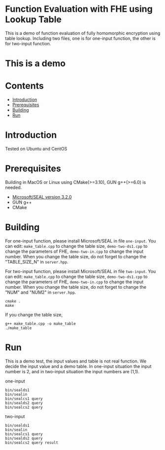 # Function Evaluation with FHE using Lookup Table

This is a demo of function evaluation of fully homomorphic encryption using table lookup. Including two files, one is for one-input function, the other is for two-input function.

# This is a demo

# Contents
- [Introduction](#introduction)
- [Prerequisites](#prerequisites)
- [Building](#building)
- [Run](#run)

# Introduction
Tested on Ubuntu and CentOS

# Prerequisites
Building in MacOS or Linux using CMake(>=3.10), GUN g++(>=6.0) is needed.
- [Microsoft/SEAL version 3.2.0](https://github.com/microsoft/SEAL/tree/3.2.0)
- GUN g++
- CMake

# Building
For one-input function, please install Microsoft/SEAL in file `one-input`.
You can edit:
`make_table.cpp` to change the table size,
`demo-two-ds1.cpp` to change the parameters of FHE,
`demo-two-in.cpp` to change the input number.
When you change the table size, do not forget to change the "TABLE_SIZE_N" in `server.hpp`. 

For two-input function, please install Microsoft/SEAL in file `two-input`.
You can edit:
`make_table.cpp` to change the table size,
`demo-two-ds1.cpp` to change the parameters of FHE,
`demo-two-in.cpp` to change the input number.
When you change the table size, do not forget to change the "NUM" and "NUM2" in `server.hpp`.

```
cmake .
make
```
If you change the table size,
```
g++ make_table.cpp -o make_table
./make_table
```

# Run
This is a demo test, the input values and table is not real function. We decide the input value and a demo table. In one-input situation the input number is 2, and in two-input situation the input numbers are (1,1).

one-input
```
bin/sealds1
bin/sealin
bin/sealcs1 query
bin/sealds2 query
bin/sealcs2 query
```

two-input
```
bin/sealds1
bin/sealin
bin/sealcs1 query
bin/sealds2 query
bin/sealcs2 query result
```
